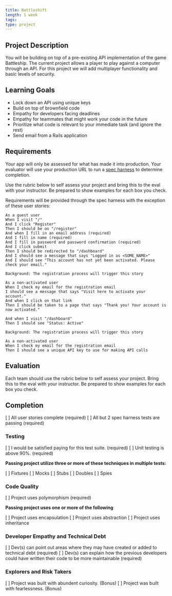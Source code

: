 ```yaml
---
title: Battleshift
length: 1 week
tags:
type: project
---
```


## Project Description

You will be building on top of a pre-existing API implementation of the game Battleship. The current project allows a player to play against a computer through an API. For this project we will add multiplayer functionality and basic levels of security.

## Learning Goals

* Lock down an API using unique keys
* Build on top of brownfield code
* Empathy for developers facing deadlines
* Empathy for teammates that might work your code in the future
* Prioritize what code is relevant to your immediate task (and ignore the rest)
* Send email from a Rails application

## Requirements

Your app will only be assessed for what has made it into production. Your evaluator will use your production URL to run a [spec harness](https://github.com/turingschool-examples/battleshift_spec_harness) to determine completion.

Use the rubric below to self assess your project and bring this to the eval with your instructor. Be prepared to show examples for each box you check.

Requirements will be provided through the spec harness with the exception of these user stories:

```
As a guest user
When I visit "/"
And I click "Register"
Then I should be on "/register"
And when I fill in an email address (required)
And I fill in name (required)
And I fill in password and password confirmation (required)
And I click submit
Then I should be redirected to "/dashboard"
And I should see a message that says "Logged in as <SOME_NAME>"
And I should see "This account has not yet been activated. Please check your email."
```

```
Background: The registration process will trigger this story

As a non-activated user
When I check my email for the registration email
I should see a message that says "Visit here to activate your account."
And when I click on that link
Then I should be taken to a page that says "Thank you! Your account is now activated."

And when I visit "/dashboard"
Then I should see "Status: Active"
```

```
Background: The registration process will trigger this story

As a non-activated user
When I check my email for the registration email
Then I should see a unique API key to use for making API calls
```

## Evaluation

Each team should use the rubric below to self assess your project. Bring this to the eval with your instructor. Be prepared to show examples for each box you check.

## Completion

[ ] All user stories complete (required)
[ ] All but 2 spec harness tests are passing (required)

### Testing

[ ] I would be satisfied paying for this test suite. (required)
[ ] Unit testing is above 90%. (required)

**Passing project utilize three or more of these techniques in multiple tests:**

[ ] Fixtures
[ ] Mocks
[ ] Stubs
[ ] Doubles
[ ] Spies

### Code Quality

[ ] Project uses polymorphism (required)

**Passing project uses one or more of the following**

[ ] Project uses encapsulation
[ ] Project uses abstraction
[ ] Project uses inheritance

### Developer Empathy and Technical Debt

[ ] Dev(s) can point out areas where they may have created or added to technical debt (required)
[ ] Dev(s) can explain how the previous developers could have written their code to be more maintainable (required)

### Explorers and Risk Takers

[ ] Project was built with abundent curiosity. (Bonus)
[ ] Project was built with fearlessness. (Bonus)
